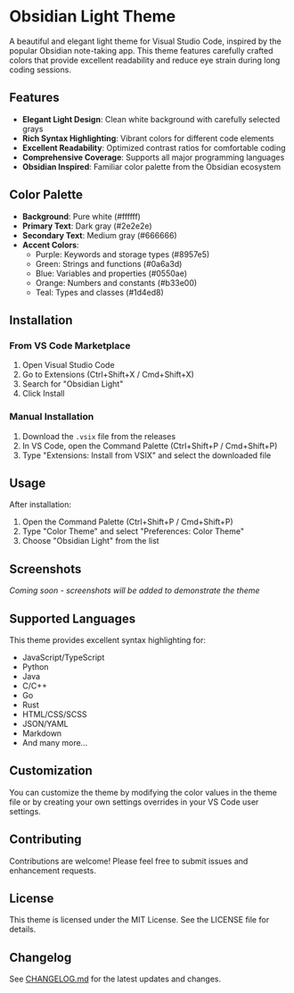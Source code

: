 # Obsidian Light Theme

A beautiful and elegant light theme for Visual Studio Code, inspired by the popular Obsidian note-taking app. This theme features carefully crafted colors that provide excellent readability and reduce eye strain during long coding sessions.

## Features

- **Elegant Light Design**: Clean white background with carefully selected grays
- **Rich Syntax Highlighting**: Vibrant colors for different code elements
- **Excellent Readability**: Optimized contrast ratios for comfortable coding
- **Comprehensive Coverage**: Supports all major programming languages
- **Obsidian Inspired**: Familiar color palette from the Obsidian ecosystem

## Color Palette

- **Background**: Pure white (#ffffff)
- **Primary Text**: Dark gray (#2e2e2e)
- **Secondary Text**: Medium gray (#666666)
- **Accent Colors**:
  - Purple: Keywords and storage types (#8957e5)
  - Green: Strings and functions (#0a6a3d)
  - Blue: Variables and properties (#0550ae)
  - Orange: Numbers and constants (#b33e00)
  - Teal: Types and classes (#1d4ed8)

## Installation

### From VS Code Marketplace

1. Open Visual Studio Code
2. Go to Extensions (Ctrl+Shift+X / Cmd+Shift+X)
3. Search for "Obsidian Light"
4. Click Install

### Manual Installation

1. Download the `.vsix` file from the releases
2. In VS Code, open the Command Palette (Ctrl+Shift+P / Cmd+Shift+P)
3. Type "Extensions: Install from VSIX" and select the downloaded file

## Usage

After installation:

1. Open the Command Palette (Ctrl+Shift+P / Cmd+Shift+P)
2. Type "Color Theme" and select "Preferences: Color Theme"
3. Choose "Obsidian Light" from the list

## Screenshots

_Coming soon - screenshots will be added to demonstrate the theme_

## Supported Languages

This theme provides excellent syntax highlighting for:

- JavaScript/TypeScript
- Python
- Java
- C/C++
- Go
- Rust
- HTML/CSS/SCSS
- JSON/YAML
- Markdown
- And many more...

## Customization

You can customize the theme by modifying the color values in the theme file or by creating your own settings overrides in your VS Code user settings.

## Contributing

Contributions are welcome! Please feel free to submit issues and enhancement requests.

## License

This theme is licensed under the MIT License. See the LICENSE file for details.

## Changelog

See [CHANGELOG.md](CHANGELOG.md) for the latest updates and changes.
